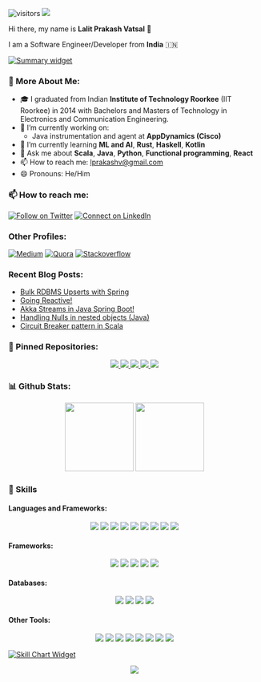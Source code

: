 ![visitors](https://visitor-badge.glitch.me/badge?page_id=lprakashv)
![](https://www.codewars.com/users/lprakashv/badges/small)

Hi there, my name is __Lalit Prakash Vatsal__ 👋

I am a Software Engineer/Developer from __India__ 🇮🇳

[![Summary widget](https://cr-ss-service.azurewebsites.net/api/ScreenShot?widget=summary&username=lprakashv)](https://profile.codersrank.io/user/lprakashv)

### 🧐 More About Me:
- 🎓 I graduated from Indian __Institute of Technology Roorkee__ (IIT Roorkee) in 2014 with Bachelors and Masters of Technology in Electronics and Communication Engineering.
- 🔭 I’m currently working on:
  - Java instrumentation and agent at __AppDynamics (Cisco)__
- 🌱 I’m currently learning __ML and AI__, __Rust__, __Haskell__, __Kotlin__
- 💬 Ask me about __Scala__, __Java__, __Python__, __Functional programming__, __React__
- 📫 How to reach me: lprakashv@gmail.com
- 😄 Pronouns: He/Him

### 📫 How to reach me:

[![Follow on Twitter](https://img.shields.io/badge/Twitter-1DA1F2?style=for-the-badge&logo=twitter&logoColor=white)](https://twitter.com/lprakashv)
[![Connect on LinkedIn](https://img.shields.io/badge/LinkedIn-0077B5?style=for-the-badge&logo=linkedin&logoColor=white)](https://www.linkedin.com/in/lprakashv/)

### Other Profiles:

[![Medium](https://img.shields.io/badge/Medium-12100E?style=for-the-badge&logo=medium&logoColor=white)](https://medium.com/@lprakashv)
[![Quora](https://img.shields.io/badge/Quora-%23B92B27.svg?&style=for-the-badge&logo=Quora&logoColor=white)](https://www.quora.com/profile/Lalit-Vatsal)
[![Stackoverflow](https://img.shields.io/badge/Stack_Overflow-FE7A16?style=for-the-badge&logo=stack-overflow&logoColor=white)](https://stackoverflow.com/users/4066802/lprakashv)

### Recent Blog Posts:

<!-- BLOG-POST-LIST:START -->
- [Bulk RDBMS Upserts with Spring](https://medium.com/analytics-vidhya/bulk-rdbms-upserts-with-spring-506edc9cea19?source=rss-841731c92c5e------2)
- [Going Reactive!](https://medium.com/swlh/going-reactive-f6c22aa10597?source=rss-841731c92c5e------2)
- [Akka Streams in Java Spring Boot!](https://medium.com/analytics-vidhya/akka-streams-in-java-spring-boot-f7749cafb7f5?source=rss-841731c92c5e------2)
- [Handling Nulls in nested objects (Java)](https://medium.com/swlh/handling-nulls-in-nested-objects-java-7079b9413ec9?source=rss-841731c92c5e------2)
- [Circuit Breaker pattern in Scala](https://medium.com/@lprakashv/circuit-breaker-pattern-in-scala-185994512c07?source=rss-841731c92c5e------2)
<!-- BLOG-POST-LIST:END -->

### 📌 Pinned Repositories:

<div align="center" style="width=auto">
  <a href="https://github.com/lprakashv/patternmatcher4j" align="left">
    <img src="https://github-readme-stats.vercel.app/api/pin/?username=lprakashv&repo=patternmatcher4j&show_owner=true">
  </a>
  <a href="https://github.com/lprakashv/reframe-codenames" align="right">
    <img src="https://github-readme-stats.vercel.app/api/pin/?username=lprakashv&repo=reframe-codenames&show_owner=true">
  </a>
  <a href="https://github.com/lprakashv/cowin-availability-bot-script" align="left">
    <img src="https://github-readme-stats.vercel.app/api/pin/?username=lprakashv&repo=cowin-availability-bot-script&show_owner=true">
  </a>
  <a href="https://github.com/lprakashv/expression-parser" align="right">
    <img src="https://github-readme-stats.vercel.app/api/pin/?username=lprakashv&repo=expression-parser&show_owner=true">
  </a>
  <a href="https://github.com/lprakashv/scala-utils" align="center">
    <img src="https://github-readme-stats.vercel.app/api/pin/?username=lprakashv&repo=scala-utils&show_owner=true">
  </a>
</div>

### 📊 Github Stats:

<p align="center"><img height="137px" src="https://github-readme-stats.vercel.app/api?username=lprakashv&hide_title=true&hide_border=true&show_icons=true&include_all_commits=true&count_private=true&line_height=21" />
<img height="137px" src="https://github-readme-stats.vercel.app/api/top-langs/?username=lprakashv&hide=html&hide_title=true&hide_border=true&layout=compact&langs_count=10&exclude_repo=notes,data-science-notes" /></p>

### 💼 Skills

#### Languages and Frameworks:

<p align="center">
  <img src="https://img.shields.io/badge/Scala-DC322F?style=for-the-badge&logo=scala&logoColor=white">
  <img src="https://img.shields.io/badge/Java-ED8B00?style=for-the-badge&logo=java&logoColor=white">
  <img src="https://img.shields.io/badge/Python-14354C?style=for-the-badge&logo=python&logoColor=white">
  <img src="https://img.shields.io/badge/JavaScript-F7DF1E?style=for-the-badge&logo=javascript&logoColor=black">
  <img src="https://img.shields.io/badge/Clojure-%23Clojure.svg?&style=for-the-badge&logo=Clojure&logoColor=white">
  <img src="https://img.shields.io/badge/Rust-000000?style=for-the-badge&logo=rust&logoColor=white">
  <img src="https://img.shields.io/badge/Kotlin-0095D5?&style=for-the-badge&logo=kotlin&logoColor=white">
  <img src="https://img.shields.io/badge/Markdown-000000?style=for-the-badge&logo=markdown&logoColor=white">
  <img src="https://img.shields.io/badge/Shell_Script-121011?style=for-the-badge&logo=gnu-bash&logoColor=white">
</p>

#### Frameworks:

<p align="center">
  <img src="https://img.shields.io/badge/Node.js-43853D?style=for-the-badge&logo=node-dot-js&logoColor=white">
  <img src="https://img.shields.io/badge/React-20232A?style=for-the-badge&logo=react&logoColor=61DAFB">
  <img src="https://img.shields.io/badge/Flask-000000?style=for-the-badge&logo=flask&logoColor=white">
  <img src="https://img.shields.io/badge/Spring-6DB33F?style=for-the-badge&logo=spring&logoColor=white">
  <img src="https://img.shields.io/badge/React_Native-20232A?style=for-the-badge&logo=react&logoColor=61DAFB">
</p>

#### Databases:

<p align="center">
  <img src="https://img.shields.io/badge/MySQL-00000F?style=for-the-badge&logo=mysql&logoColor=white">
  <img src="https://img.shields.io/badge/PostgreSQL-316192?style=for-the-badge&logo=postgresql&logoColor=white">
  <img src="https://img.shields.io/badge/MongoDB-4EA94B?style=for-the-badge&logo=mongodb&logoColor=white">
  <img src="https://img.shields.io/badge/Microsoft%20SQL%20Sever-CC2927?style=for-the-badge&logo=microsoft%20sql%20server&logoColor=white">
</p>

#### Other Tools:

<p align="center">
  <img src="https://img.shields.io/badge/Apache_Kafka-231F20?style=for-the-badge&logo=apache-kafka&logoColor=white">
  <img src="https://img.shields.io/badge/Docker-2CA5E0?style=for-the-badge&logo=docker&logoColor=white">
  <img src="https://img.shields.io/badge/Heroku-430098?style=for-the-badge&logo=heroku&logoColor=white">
  <img src="https://img.shields.io/badge/conda-342B029.svg?&style=for-the-badge&logo=anaconda&logoColor=white">
  <img src="https://img.shields.io/badge/Git-F05032?style=for-the-badge&logo=git&logoColor=white">
  <img src="https://img.shields.io/badge/Jupyter-F37626.svg?&style=for-the-badge&logo=Jupyter&logoColor=white">
  <img src="https://img.shields.io/badge/Jenkins-D24939?style=for-the-badge&logo=Jenkins&logoColor=white">
  <img src="https://img.shields.io/badge/RASPBERRY%20PI-C51A4A.svg?&style=for-the-badge&logo=raspberry%20pi&logoColor=white">
</p>

[![Skill Chart Widget](https://cr-skills-chart-widget.azurewebsites.net/api/api?username=lprakashv&skills=Java,Scala,Clojure,Javascript,Python&show-other-skills=true&padding=10&width=820)](https://profile.codersrank.io/user/lprakashv)

<!--xxSTART_SECTION:badges-->
<!--xxEND_SECTION:badges-->

<p align="center">
  <a href="https://github.com/ryo-ma/github-profile-trophy">
    <img src="https://github-profile-trophy.vercel.app/?username=lprakashv&&column=7&no-frame=true&no-bg=true">
  </a>
</p>

